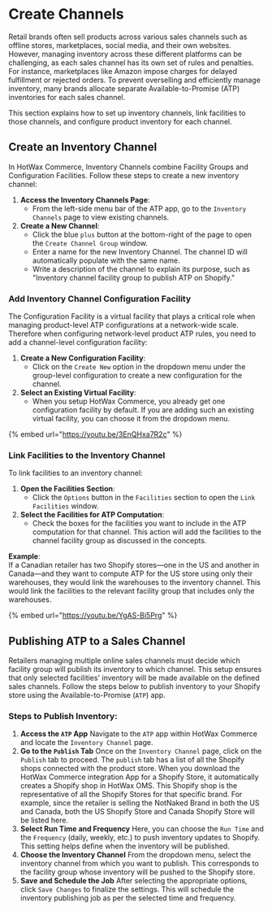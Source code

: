# Create Channels

Retail brands often sell products across various sales channels such as offline stores, marketplaces, social media, and their own websites. However, managing inventory across these different platforms can be challenging, as each sales channel has its own set of rules and penalties. For instance, marketplaces like Amazon impose charges for delayed fulfillment or rejected orders. To prevent overselling and efficiently manage inventory, many brands allocate separate Available-to-Promise (ATP) inventories for each sales channel.

This section explains how to set up inventory channels, link facilities to those channels, and configure product inventory for each channel.

## Create an Inventory Channel

In HotWax Commerce, Inventory Channels combine Facility Groups and Configuration Facilities. Follow these steps to create a new inventory channel:

1. **Access the Inventory Channels Page**:
   * From the left-side menu bar of the ATP app, go to the `Inventory Channels` page to view existing channels.
2. **Create a New Channel**:
   * Click the blue `plus` button at the bottom-right of the page to open the `Create Channel Group` window.
   * Enter a name for the new Inventory Channel. The channel ID will automatically populate with the same name.
   * Write a description of the channel to explain its purpose, such as "Inventory channel facility group to publish ATP on Shopify."

### Add Inventory Channel Configuration Facility

The Configuration Facility is a virtual facility that plays a critical role when managing product-level ATP configurations at a network-wide scale. Therefore when configuring network-level product ATP rules, you need to add a channel-level configuration facility:

1. **Create a New Configuration Facility**:
   * Click on the `Create New` option in the dropdown menu under the group-level configuration to create a new configuration for the channel.
2. **Select an Existing Virtual Facility**:
   * When you setup HotWax Commerce, you already get one configuration facility by default. If you are adding such an existing virtual facility, you can choose it from the dropdown menu.



{% embed url="https://youtu.be/3EnQHxa7R2c" %}

### Link Facilities to the Inventory Channel

To link facilities to an inventory channel:

1. **Open the Facilities Section**:
   * Click the `Options` button in the `Facilities` section to open the `Link Facilities` window.
2. **Select the Facilities for ATP Computation**:
   * Check the boxes for the facilities you want to include in the ATP computation for that channel. This action will add the facilities to the channel facility group as discussed in the concepts.

**Example**:\
If a Canadian retailer has two Shopify stores—one in the US and another in Canada—and they want to compute ATP for the US store using only their warehouses, they would link the warehouses to the inventory channel. This would link the facilities to the relevant facility group that includes only the warehouses.



{% embed url="https://youtu.be/YgAS-Bi5Prg" %}

## Publishing ATP to a Sales Channel

Retailers managing multiple online sales channels must decide which facility group will publish its inventory to which channel. This setup ensures that only selected facilities' inventory will be made available on the defined sales channels. Follow the steps below to publish inventory to your Shopify store using the Available-to-Promise (`ATP`) app.

### Steps to Publish Inventory:

1. **Access the `ATP` App** Navigate to the `ATP` app within HotWax Commerce and locate the `Inventory Channel` page.
2. **Go to the `Publish` Tab** Once on the `Inventory Channel` page, click on the `Publish` tab to proceed. The `publish` tab has a list of all the Shopify shops connected with the product store. When you download the HotWax Commerce integration App for a Shopify Store, it automatically creates a Shopify shop in HotWax OMS. This Shopify shop is the representative of all the Shopify Stores for that specific brand. For example, since the retailer is selling the NotNaked Brand in both the US and Canada, both the US Shopify Store and Canada Shopify Store will be listed here.
3. **Select Run Time and Frequency** Here, you can choose the `Run Time` and the `Frequency` (daily, weekly, etc.) to push inventory updates to Shopify. This setting helps define when the inventory will be published.
4. **Choose the Inventory Channel** From the dropdown menu, select the inventory channel from which you want to publish. This corresponds to the facility group whose inventory will be pushed to the Shopify store.
5. **Save and Schedule the Job** After selecting the appropriate options, click `Save Changes` to finalize the settings. This will schedule the inventory publishing job as per the selected time and frequency.

